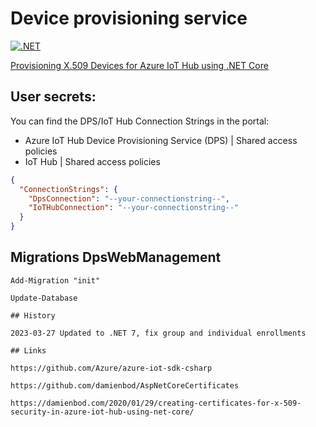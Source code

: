 # Device provisioning service

[![.NET](https://github.com/damienbod/AzureIoTHubDps/actions/workflows/dotnet.yml/badge.svg)](https://github.com/damienbod/AzureIoTHubDps/actions/workflows/dotnet.yml)

[Provisioning X.509 Devices for Azure IoT Hub using .NET Core](https://damienbod.com/2020/02/20/provisioning-x-509-devices-for-azure-iot-hub-using-net-core/)

## User secrets:

You can find the DPS/IoT Hub Connection Strings in the portal:
- Azure IoT Hub Device Provisioning Service (DPS) | Shared access policies
- IoT Hub | Shared access policies

```json
{
  "ConnectionStrings": {
    "DpsConnection": "--your-connectionstring--",
    "IoTHubConnection": "--your-connectionstring--"
  }
}
```

## Migrations DpsWebManagement

```
Add-Migration "init"

Update-Database

## History

2023-03-27 Updated to .NET 7, fix group and individual enrollments

## Links

https://github.com/Azure/azure-iot-sdk-csharp

https://github.com/damienbod/AspNetCoreCertificates

https://damienbod.com/2020/01/29/creating-certificates-for-x-509-security-in-azure-iot-hub-using-net-core/
